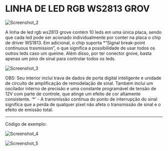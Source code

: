 # LINHA DE LED RGB WS2813 GROV


  ![Screenshot_2](https://user-images.githubusercontent.com/80281047/185232282-ca966193-ff8c-4f51-95b5-be621c4e7cf5.png)

  A linha de led rgb ws2813 grove contém 10 leds em uma única placa, sendo que cada led pode 
ser acionado individualmente por conter na placa o chip de driver WS1813. Em adicional, o chip 
suporta *“Signal break-point continuous trasmission”, o que significa a possibilidade de usar 
todos os outros leds caso um queime. Além disso, por ter conector grove, basta apenas um pino 
de sinal para controlar todos os leds.

  ![Screenshot_3](https://user-images.githubusercontent.com/80281047/185232501-cb72644b-10aa-4a4d-ac9d-c5b7bd697975.png)




  OBS: Seu interior inclui trava de dados de porta digital inteligente e unidade de circuito de amplificação de remodelação de sinal.
Também inclui um oscilador interno de precisão e uma constante programável de tensão de 12V com
parte de controle, que atinge um efeito de cor altamente consistente.
‘*’ - A transmissão contínua do ponto de interrupção do sinal significa que a perda de qualquer pixel não afeta o
transmissão de sinal e o efeito de emissão total.

***
Código de exemplo: 

  ![Screenshot_4](https://user-images.githubusercontent.com/80281047/185232771-64afb660-a95c-4ce6-a49e-1ca5784a5128.png)

  ![Screenshot_5](https://user-images.githubusercontent.com/80281047/185232903-57fd2362-c105-4264-b886-5d6f67047502.png)

